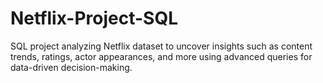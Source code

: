 # Netflix-Project-SQL
SQL project analyzing Netflix dataset to uncover insights such as content trends, ratings, actor appearances, and more using advanced queries for data-driven decision-making.
